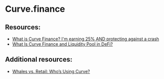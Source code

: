 # Curve.finance

## Resources:

* [What is Curve Finance? I'm earning 25% AND protecting against a crash](https://www.youtube.com/watch?v=MqRfurKVM1A)
* [What Is Curve Finance and Liquidity Pool in DeFi?](https://learn.bybit.com/defi/what-is-curve-finance/)

## Additional resources:
* [Whales vs. Retail: Who’s Using Curve?](https://blog.kaiko.com/whales-vs-retail-whos-using-curve-2ee09a998d94)
